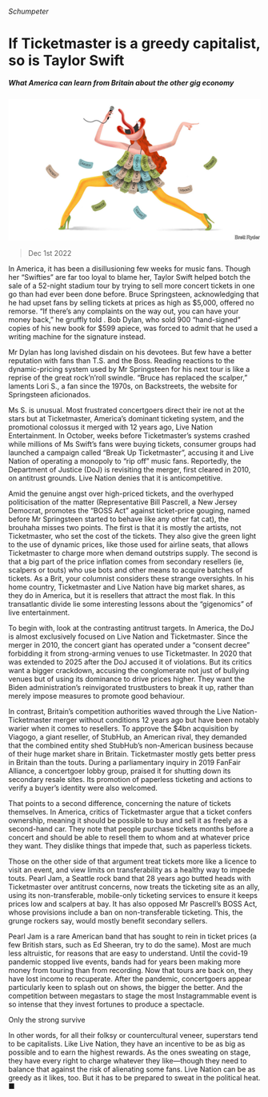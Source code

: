 ###### Schumpeter

# If Ticketmaster is a greedy capitalist, so is Taylor Swift 

##### What America can learn from Britain about the other gig economy 

![image](images/20221203_WBD000.jpg) 

> Dec 1st 2022 

In America, it has been a disillusioning few weeks for music fans. Though her “Swifties” are far too loyal to blame her, Taylor Swift helped botch the sale of a 52-night stadium tour by trying to sell more concert tickets in one go than had ever been done before. Bruce Springsteen, acknowledging that he had upset fans by selling tickets at prices as high as $5,000, offered no remorse. “If there’s any complaints on the way out, you can have your money back,” he gruffly told . Bob Dylan, who sold 900 “hand-signed” copies of his new book for $599 apiece, was forced to admit that he used a writing machine for the signature instead. 

Mr Dylan has long lavished disdain on his devotees. But few have a better reputation with fans than T.S. and the Boss. Reading reactions to the dynamic-pricing system used by Mr Springsteen for his next tour is like a reprise of the great rock’n’roll swindle. “Bruce has replaced the scalper,” laments Lori S., a fan since the 1970s, on Backstreets, the website for Springsteen aficionados. 

Ms S. is unusual. Most frustrated concertgoers direct their ire not at the stars but at Ticketmaster, America’s dominant ticketing system, and the promotional colossus it merged with 12 years ago, Live Nation Entertainment. In October, weeks before Ticketmaster’s systems crashed while millions of Ms Swift’s fans were buying tickets, consumer groups had launched a campaign called “Break Up Ticketmaster”, accusing it and Live Nation of operating a monopoly to “rip off” music fans. Reportedly, the Department of Justice (DoJ) is revisiting the merger, first cleared in 2010, on antitrust grounds. Live Nation denies that it is anticompetitive. 

Amid the genuine angst over high-priced tickets, and the overhyped politicisation of the matter (Representative Bill Pascrell, a New Jersey Democrat, promotes the “BOSS Act” against ticket-price gouging, named before Mr Springsteen started to behave like any other fat cat), the brouhaha misses two points. The first is that it is mostly the artists, not Ticketmaster, who set the cost of the tickets. They also give the green light to the use of dynamic prices, like those used for airline seats, that allows Ticketmaster to charge more when demand outstrips supply. The second is that a big part of the price inflation comes from secondary resellers (ie, scalpers or touts) who use bots and other means to acquire batches of tickets. As a Brit, your columnist considers these strange oversights. In his home country, Ticketmaster and Live Nation have big market shares, as they do in America, but it is resellers that attract the most flak. In this transatlantic divide lie some interesting lessons about the “gigenomics” of live entertainment.

To begin with, look at the contrasting antitrust targets. In America, the DoJ is almost exclusively focused on Live Nation and Ticketmaster. Since the merger in 2010, the concert giant has operated under a “consent decree” forbidding it from strong-arming venues to use Ticketmaster. In 2020 that was extended to 2025 after the DoJ accused it of violations. But its critics want a bigger crackdown, accusing the conglomerate not just of bullying venues but of using its dominance to drive prices higher. They want the Biden administration’s reinvigorated trustbusters to break it up, rather than merely impose measures to promote good behaviour. 

In contrast, Britain’s competition authorities waved through the Live Nation-Ticketmaster merger without conditions 12 years ago but have been notably warier when it comes to resellers. To approve the $4bn acquisition by Viagogo, a giant reseller, of StubHub, an American rival, they demanded that the combined entity shed StubHub’s non-American business because of their huge market share in Britain. Ticketmaster mostly gets better press in Britain than the touts. During a parliamentary inquiry in 2019 FanFair Alliance, a concertgoer lobby group, praised it for shutting down its secondary resale sites. Its promotion of paperless ticketing and actions to verify a buyer’s identity were also welcomed. 

That points to a second difference, concerning the nature of tickets themselves. In America, critics of Ticketmaster argue that a ticket confers ownership, meaning it should be possible to buy and sell it as freely as a second-hand car. They note that people purchase tickets months before a concert and should be able to resell them to whom and at whatever price they want. They dislike things that impede that, such as paperless tickets. 

Those on the other side of that argument treat tickets more like a licence to visit an event, and view limits on transferability as a healthy way to impede touts. Pearl Jam, a Seattle rock band that 28 years ago butted heads with Ticketmaster over antitrust concerns, now treats the ticketing site as an ally, using its non-transferable, mobile-only ticketing services to ensure it keeps prices low and scalpers at bay. It has also opposed Mr Pascrell’s BOSS Act, whose provisions include a ban on non-transferable ticketing. This, the grunge rockers say, would mostly benefit secondary sellers.

Pearl Jam is a rare American band that has sought to rein in ticket prices (a few British stars, such as Ed Sheeran, try to do the same). Most are much less altruistic, for reasons that are easy to understand. Until the covid-19 pandemic stopped live events, bands had for years been making more money from touring than from recording. Now that tours are back on, they have lost income to recuperate. After the pandemic, concertgoers appear particularly keen to splash out on shows, the bigger the better. And the competition between megastars to stage the most Instagrammable event is so intense that they invest fortunes to produce a spectacle.

Only the strong survive 

In other words, for all their folksy or countercultural veneer, superstars tend to be capitalists. Like Live Nation, they have an incentive to be as big as possible and to earn the highest rewards. As the ones sweating on stage, they have every right to charge whatever they like—though they need to balance that against the risk of alienating some fans. Live Nation can be as greedy as it likes, too. But it has to be prepared to sweat in the political heat. ■






